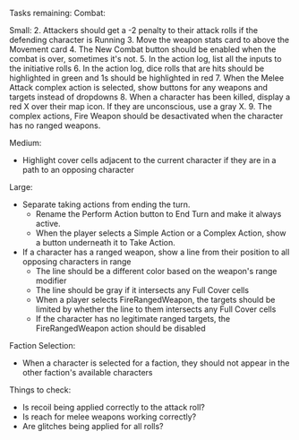 Tasks remaining:
Combat:

Small:
2. Attackers should get a -2 penalty to their attack rolls if the defending character is Running
3. Move the weapon stats card to above the Movement card
4. The New Combat button should be enabled when the combat is over, sometimes it's not.
5. In the action log, list all the inputs to the initiative rolls
6. In the action log, dice rolls that are hits should be highlighted in green and 1s should be highlighted in red
7. When the Melee Attack complex action is selected, show buttons for any weapons and targets instead of dropdowns
8. When a character has been killed, display a red X over their map icon. If they are unconscious, use a gray X.
9. The complex actions, Fire Weapon should be desactivated when the character has no ranged weapons.

Medium:
- Highlight cover cells adjacent to the current character if they are in a path to an opposing character

Large:
- Separate taking actions from ending the turn. 
  - Rename the Perform Action button to End Turn and make it always active.
  - When the player selects a Simple Action or a Complex Action, show a button underneath it to Take Action.
- If a character has a ranged weapon, show a line from their position to all opposing characters in range
  - The line should be a different color based on the weapon's range modifier
  - The line should be gray if it intersects any Full Cover cells
  - When a player selects FireRangedWeapon, the targets should be limited by whether the line to them intersects any Full Cover cells
  - If the character has no legitimate ranged targets, the FireRangedWeapon action should be disabled

Faction Selection:
- When a character is selected for a faction, they should not appear in the other faction's available characters


Things to check:
- Is recoil being applied correctly to the attack roll?
- Is reach for melee weapons working correctly?
- Are glitches being applied for all rolls?